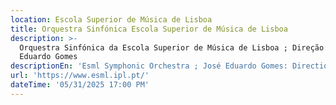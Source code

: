 ```yaml
---
location: Escola Superior de Música de Lisboa
title: Orquestra Sinfónica Escola Superior de Música de Lisboa
description: >-
  Orquestra Sinfónica da Escola Superior de Música de Lisboa ; Direção: José
  Eduardo Gomes
descriptionEn: 'Esml Symphonic Orchestra ; José Eduardo Gomes: Direction '
url: 'https://www.esml.ipl.pt/'
dateTime: '05/31/2025 17:00 PM'
---
```



